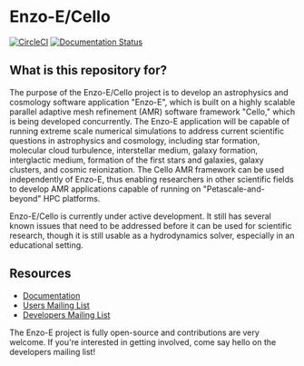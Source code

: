 # Enzo-E/Cello
[![CircleCI](https://circleci.com/gh/enzo-project/enzo-e.svg?style=svg)](https://circleci.com/gh/enzo-project/enzo-e)
[![Documentation Status](https://readthedocs.org/projects/enzo-e/badge/?version=latest)](https://enzo-e.readthedocs.io/en/latest/?badge=latest)
 
## What is this repository for?

   The purpose of the Enzo-E/Cello project is to develop an
   astrophysics and cosmology software application "Enzo-E", which is
   built on a highly scalable parallel adaptive mesh refinement (AMR)
   software framework "Cello," which is being developed
   concurrently. The Enzo-E application will be capable of running
   extreme scale numerical simulations to address current scientific
   questions in astrophysics and cosmology, including star formation,
   molecular cloud turbulence, interstellar medium, galaxy formation,
   interglactic medium, formation of the first stars and galaxies,
   galaxy clusters, and cosmic reionization.  The Cello AMR framework
   can be used independently of Enzo-E, thus enabling researchers in
   other scientific fields to develop AMR applications capable of
   running on "Petascale-and-beyond" HPC platforms.

   Enzo-E/Cello is currently under active development.  It still has
   several known issues that need to be addressed before it can be
   used for scientific research, though it is still usable as a
   hydrodynamics solver, especially in an educational setting.

## Resources

   * [Documentation](https://enzo-e.readthedocs.io/)
   * [Users Mailing List](https://groups.google.com/forum/#!forum/enzo-e-users)
   * [Developers Mailing List](https://groups.google.com/forum/#!forum/enzo-e-dev)   

The Enzo-E project is fully open-source and contributions are very
welcome. If you're interested in getting involved, come say hello on
the developers mailing list!